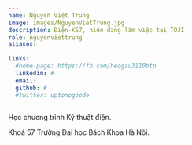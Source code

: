```yaml
---
name: Nguyễn Việt Trung
image: images/NguyenVietTrung.jpg
description: Điện-K57, hiện đang làm việc tại TOJI
role: nguyenviettrung
aliases:

links:
  #home-page: https://fb.com/heogau3110btp
  linkedin: #
  email: 
  github: #
  #twitter: uptonogoode
---
```


Học chương trình Kỹ thuật điện.

Khoá 57 Trường Đại học Bách Khoa Hà Nội.
